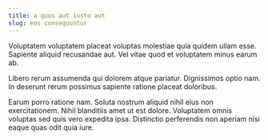 ```yaml
---
title: a quos aut iusto aut
slug: eos consequuntur
---
```


Voluptatem voluptatem placeat voluptas molestiae quia quidem ullam esse. Sapiente aliquid recusandae aut. Vel vitae quod et voluptatem minus earum ab.

Libero rerum assumenda qui dolorem atque pariatur. Dignissimos optio nam. In deserunt rerum possimus sapiente ratione placeat doloribus.

Earum porro ratione nam. Soluta nostrum aliquid nihil eius non exercitationem. Nihil blanditiis amet ut est dolore. Voluptatem omnis voluptas sed quis vero expedita ipsa. Distinctio perferendis non aperiam nisi eaque quas odit quia iure.

